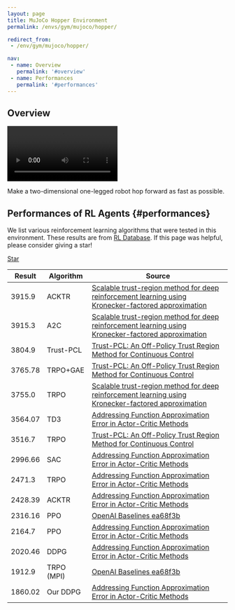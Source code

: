 ```yaml
---
layout: page
title: MuJoCo Hopper Environment
permalink: /envs/gym/mujoco/hopper/

redirect_from:
 - /env/gym/mujoco/hopper/

nav:
 - name: Overview
   permalink: '#overview'
 - name: Performances
   permalink: '#performances'
---
```



## Overview

<video style="max-width: 50%" autoplay loop mute controls>
    <source src='assets/_pages/envs/gym/mujoco/Hopper.mp4' >
</video>

Make a two-dimensional one-legged robot hop forward as fast as possible.

## Performances of RL Agents {#performances}

We list various reinforcement learning algorithms that were tested in this environment. These results are from [RL Database](https://github.com/seungjaeryanlee/rldb). If this page was helpful, please consider giving a star!

<!-- Place this tag where you want the button to render. -->
<a class="github-button" href="https://github.com/seungjaeryanlee/rldb" data-icon="octicon-star" data-size="large" data-show-count="true" aria-label="Star seungjaeryanlee/rldb on GitHub">Star</a>
<!-- Place this tag in your head or just before your close body tag. -->
<script async defer src="https://buttons.github.io/buttons.js"></script>

| Result | Algorithm | Source |
|--------|-----------|--------|
| 3915.9 | ACKTR | [Scalable trust-region method for deep reinforcement learning using Kronecker-factored approximation](https://arxiv.org/abs/1708.05144) |
| 3915.3 | A2C | [Scalable trust-region method for deep reinforcement learning using Kronecker-factored approximation](https://arxiv.org/abs/1708.05144) |
| 3804.9 | Trust-PCL | [Trust-PCL: An Off-Policy Trust Region Method for Continuous Control](https://arxiv.org/abs/1707.01891) |
| 3765.78 | TRPO+GAE | [Trust-PCL: An Off-Policy Trust Region Method for Continuous Control](https://arxiv.org/abs/1707.01891) |
| 3755.0 | TRPO | [Scalable trust-region method for deep reinforcement learning using Kronecker-factored approximation](https://arxiv.org/abs/1708.05144) |
| 3564.07 | TD3 | [Addressing Function Approximation Error in Actor-Critic Methods](https://arxiv.org/abs/1802.09477) |
| 3516.7 | TRPO | [Trust-PCL: An Off-Policy Trust Region Method for Continuous Control](https://arxiv.org/abs/1707.01891) |
| 2996.66 | SAC | [Addressing Function Approximation Error in Actor-Critic Methods](https://arxiv.org/abs/1802.09477) |
| 2471.3 | TRPO | [Addressing Function Approximation Error in Actor-Critic Methods](https://arxiv.org/abs/1802.09477) |
| 2428.39 | ACKTR | [Addressing Function Approximation Error in Actor-Critic Methods](https://arxiv.org/abs/1802.09477) |
| 2316.16 | PPO | [OpenAI Baselines ea68f3b](https://github.com/openai/baselines) |
| 2164.7 | PPO | [Addressing Function Approximation Error in Actor-Critic Methods](https://arxiv.org/abs/1802.09477) |
| 2020.46 | DDPG | [Addressing Function Approximation Error in Actor-Critic Methods](https://arxiv.org/abs/1802.09477) |
| 1912.9 | TRPO (MPI) | [OpenAI Baselines ea68f3b](https://github.com/openai/baselines) |
| 1860.02 | Our DDPG | [Addressing Function Approximation Error in Actor-Critic Methods](https://arxiv.org/abs/1802.09477) |

